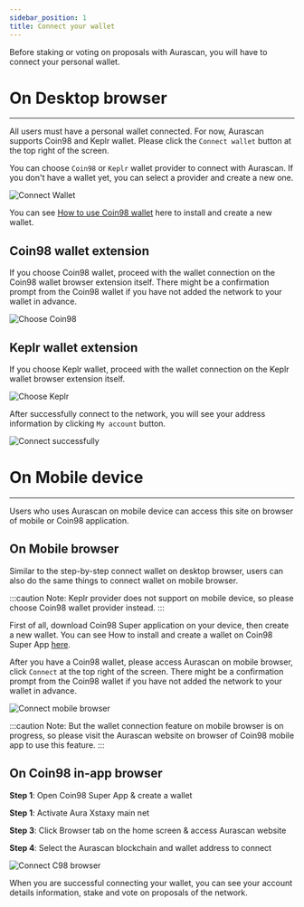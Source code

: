 ```yaml
---
sidebar_position: 1
title: Connect your wallet
---
```


Before staking or voting on proposals with Aurascan, you will have to connect your personal wallet. 

# On Desktop browser
---

All users must have a personal wallet connected. For now, Aurascan supports Coin98 and Keplr wallet. Please click the `Connect wallet` button at the top right of the screen.

You can choose `Coin98` or `Keplr` wallet provider to connect with Aurascan. If you don't have a wallet yet, you can select a provider and create a new one.

![Connect Wallet](/img/aurascan/connect_wallet.png)

You can see [How to use Coin98 wallet](https://coin98.net/what-is-coin98-wallet) here to install and create a new wallet.

## Coin98 wallet extension
If you choose Coin98 wallet, proceed with the wallet connection on the Coin98 wallet browser extension itself. There might be a confirmation prompt from the Coin98 wallet if you have not added the network to your wallet in advance.

![Choose Coin98](/img/aurascan/C98_wallet_extension.png)

## Keplr wallet extension
If you choose Keplr wallet, proceed with the wallet connection on the Keplr wallet browser extension itself.

![Choose Keplr](/img/aurascan/Keplr_wallet_extension.png)

After successfully connect to the network, you will see your address information by clicking `My account` button.

![Connect successfully](/img/aurascan/account_details.png)

# On Mobile device
---

Users who uses Aurascan on mobile device can access this site on browser of mobile or Coin98 application.

## On Mobile browser

Similar to the step-by-step connect wallet on desktop browser, users can also do the same things to connect wallet on mobile browser.

:::caution Note:
Keplr provider does not support on mobile device, so please choose Coin98 wallet provider instead.
:::

First of all, download Coin98 Super application on your device, then create a new wallet.
You can see How to install and create a wallet on Coin98 Super App [here](https://coin98.net/what-is-coin98-wallet).

After you have a Coin98 wallet, please access Aurascan on mobile browser, click `Connect` at the top right of the screen. There might be a confirmation prompt from the Coin98 wallet if you have not added the network to your wallet in advance.

![Connect mobile browser](/img/aurascan/Getting_Started_Connect_your_wallet_connect_c98_mobile.png)

:::caution Note:
But the wallet connection feature on mobile browser is on progress, so please visit the Aurascan website on browser of Coin98 mobile app to use this feature.
:::

## On Coin98 in-app browser

**Step 1**: Open Coin98 Super App & create a wallet 

**Step 1**: Activate Aura Xstaxy main net 

**Step 3**: Click Browser tab on the home screen & access Aurascan website

**Step 4**: Select the Aurascan blockchain and wallet address to connect

![Connect C98 browser](/img/aurascan/C98_in_app_browser.png)

When you are successful connecting your wallet, you can see your account details information, stake and vote on proposals of the network.


